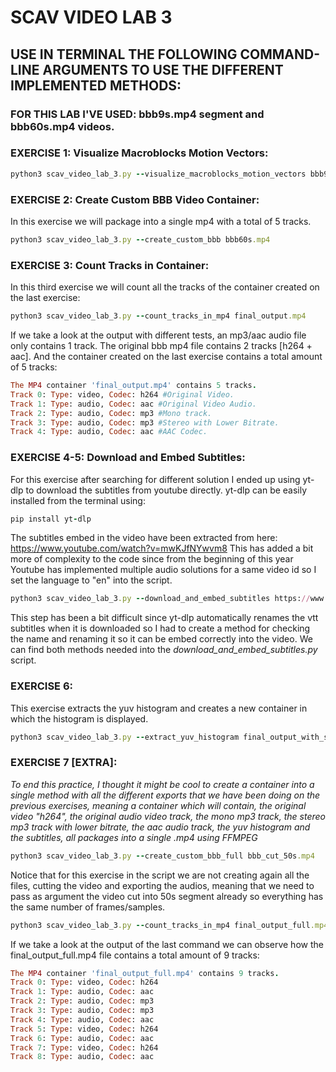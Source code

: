 # SCAV VIDEO LAB 3
## USE IN TERMINAL THE FOLLOWING COMMAND-LINE ARGUMENTS TO USE THE DIFFERENT IMPLEMENTED METHODS:
### FOR THIS LAB I'VE USED: bbb9s.mp4 segment and bbb60s.mp4 videos.
### EXERCISE 1: Visualize Macroblocks Motion Vectors:

```ruby
python3 scav_video_lab_3.py --visualize_macroblocks_motion_vectors bbb9s.mp4 bbb9s_mmv.mp4
```

### EXERCISE 2: Create Custom BBB Video Container:
In this exercise we will package into a single mp4 with a total of 5 tracks.
```ruby
python3 scav_video_lab_3.py --create_custom_bbb bbb60s.mp4
```
### EXERCISE 3: Count Tracks in Container:
In this third exercise we will count all the tracks of the container created on the last exercise:
```ruby
python3 scav_video_lab_3.py --count_tracks_in_mp4 final_output.mp4
```
If we take a look at the output with different tests, an mp3/aac audio file only contains 1 track. The original bbb mp4 file contains 2 tracks [h264 + aac]. And the container created on the last exercise contains a total amount of 5 tracks:
```ruby
The MP4 container 'final_output.mp4' contains 5 tracks.
Track 0: Type: video, Codec: h264 #Original Video.
Track 1: Type: audio, Codec: aac #Original Video Audio.
Track 2: Type: audio, Codec: mp3 #Mono track.
Track 3: Type: audio, Codec: mp3 #Stereo with Lower Bitrate.
Track 4: Type: audio, Codec: aac #AAC Codec.
```

### EXERCISE 4-5: Download and Embed Subtitles:
For this exercise after searching for different solution I ended up using yt-dlp to download the subtitles from youtube directly.
yt-dlp can be easily installed from the terminal using:
```ruby
pip install yt-dlp
```
The subtitles embed in the video have been extracted from here: https://www.youtube.com/watch?v=mwKJfNYwvm8
This has added a bit more of complexity to the code since from the beginning of this year Youtube has implemented multiple audio solutions for a same video id so I set the language to "en" into the script.

```ruby
python3 scav_video_lab_3.py --download_and_embed_subtitles https://www.youtube.com/watch?v=mwKJfNYwvm8 final_output.mp4
```
This step has been a bit difficult since yt-dlp automatically renames the vtt subtitles when it is downloaded so I had to create a method for checking the name and renaming it so it can be embed correctly into the video. We can find both methods needed into the _download_and_embed_subtitles.py_ script.

### EXERCISE 6:
This exercise extracts the yuv histogram and creates a new container in which the histogram is displayed.
```ruby
python3 scav_video_lab_3.py --extract_yuv_histogram final_output_with_subtitles.mp4 final_output_with_subtitles_with_histogram.mp4
```

### EXERCISE 7 [EXTRA]:
_To end this practice, I thought it might be cool to create a container into a single method with all the different exports that we have been doing on the previous exercises, meaning a container which will contain, the original video "h264", the original audio video track, the mono mp3 track, the stereo mp3 track with lower bitrate, the aac audio track, the yuv histogram and the subtitles, all packages into a single .mp4 using FFMPEG_
```ruby
python3 scav_video_lab_3.py --create_custom_bbb_full bbb_cut_50s.mp4
```
Notice that for this exercise in the script we are not creating again all the files, cutting the video and exporting the audios, meaning that we need to pass as argument the video cut into 50s segment already so everything has the same number of frames/samples.

```ruby
python3 scav_video_lab_3.py --count_tracks_in_mp4 final_output_full.mp4
```

If we take a look at the output of the last command we can observe how the final_output_full.mp4 file contains a total amount of 9 tracks:

```ruby
The MP4 container 'final_output_full.mp4' contains 9 tracks.
Track 0: Type: video, Codec: h264
Track 1: Type: audio, Codec: aac
Track 2: Type: audio, Codec: mp3
Track 3: Type: audio, Codec: mp3
Track 4: Type: audio, Codec: aac
Track 5: Type: video, Codec: h264
Track 6: Type: audio, Codec: aac
Track 7: Type: video, Codec: h264
Track 8: Type: audio, Codec: aac
```

